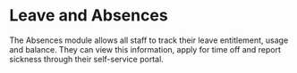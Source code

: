 Leave and Absences
==========

The Absences module allows all staff to track their leave entitlement, usage and balance. They can view this information, apply for time off and report sickness through their self-service portal.